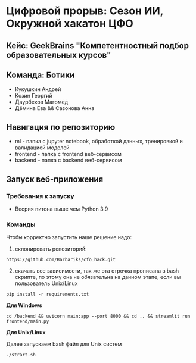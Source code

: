 # Цифровой прорыв: Сезон ИИ, Окружной хакатон ЦФО

## Кейс: GeekBrains "Компетентностный подбор образовательных курсов"

## Команда: Ботики
* Кукушкин Андрей 
* Козин Георгий 
* Даурбеков Магомед
* Дёмина Ева && Сазонова Анна

## Навигация по репозиторию
* ml - папка с jupyter notebook, обработкой данных, тренировкой и валидацией моделей
* frontend - папка с frontend веб-сервисом
* backend - папка с backend веб-сервисом

## Запуск веб-приложения

### Требования к запуску
* Весрия питона выше чем Python 3.9

### Команды
Чтобы корректно запустить наше решение надо:
1) склонировать репозиторий:  

```https://github.com/Barbariks/cfo_hack.git```

2) скачать все зависимости, так же эта строчка прописана в bash скрипте, по этому она не обязательна на данном этапе, если вы пользователь Unix/Linux

```pip install -r requirements.txt```

**Для Windows**

```cd /backend && uvicorn main:app --port 8000 && cd .. && streamlit run frontend/main.py```

**Для Unix/Linux**

Далее запускаем bash файл для Unix систем

```./strart.sh```
